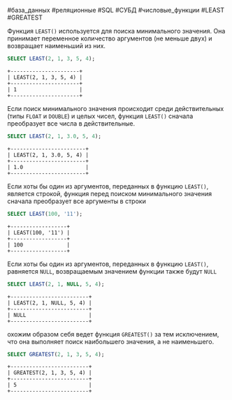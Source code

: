 #база_данных #реляционные #SQL #СУБД #числовые_функции #LEAST #GREATEST

Функция `LEAST()` используется для поиска минимального значения. Она принимает переменное количество аргументов (не меньше двух) и возвращает наименьший из них.
```sql
SELECT LEAST(2, 1, 3, 5, 4);
```
```
+----------------------+
| LEAST(2, 1, 3, 5, 4) |
+----------------------+
| 1                    |
+----------------------+
```

Если поиск минимального значения происходит среди действительных (типы `FLOAT` и `DOUBLE`) и целых чисел, функция `LEAST()` сначала преобразует все числа в действительные.
```sql
SELECT LEAST(2, 1, 3.0, 5, 4);
```
```
+------------------------+
| LEAST(2, 1, 3.0, 5, 4) |
+------------------------+
| 1.0                    |
+------------------------+
```

Если хоты бы один из аргументов, переданных в функцию `LEAST()`, является строкой, функция перед поиском минимального значения сначала преобразует все аргументы в строки
```sql
SELECT LEAST(100, '11');
```
```
+------------------+
| LEAST(100, '11') |
+------------------+
| 100              |
+------------------+
```
Если хоты бы один из аргументов, переданных в функцию `LEAST()`, равняется `NULL`, возвращаемым значением функции также будут `NULL`
```sql
SELECT LEAST(2, 1, NULL, 5, 4);
```
```
+-------------------------+
| LEAST(2, 1, NULL, 5, 4) |
+-------------------------+
| NULL                    |
+-------------------------+
```

охожим образом себя ведет функция `GREATEST()` за тем исключением, что она выполняет поиск наибольшего значения, а не наименьшего.
```sql
SELECT GREATEST(2, 1, 3, 5, 4);
```
```
+-------------------------+
| GREATEST(2, 1, 3, 5, 4) |
+-------------------------+
| 5                       |
+-------------------------+
```
